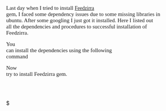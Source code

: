 <span style="text-align: -webkit-auto;"><span style="background-color: white; font-family: Consolas; vertical-align: baseline;"><span style="font-size: 15px; white-space: pre-wrap;"> Last day when I tried to install </span>[Feedzirra](https://rubygems.org/gems/feedzirra)<span style="font-size: 15px; white-space: pre-wrap;"> gem, I faced some dependency issues due to some missing libraries in ubuntu. After some googling I just got it installed. Here I listed out all the dependencies and procedures to successful installation of Feedzirra.</span></span></span>  
  

<span style="font-family: Consolas;"><span style="font-size: 15px; white-space: pre-wrap;">You can install the dependencies using the following command</span></span>

  

  

<span style="font-family: Consolas;"><span style="font-size: 15px; white-space: pre-wrap;">Now try to install Feedzirra gem.</span></span>

  

  
**<span style="font-family: Consolas; font-size: 15px; font-weight: normal; vertical-align: baseline; white-space: pre-wrap;">  
</span>**

$
